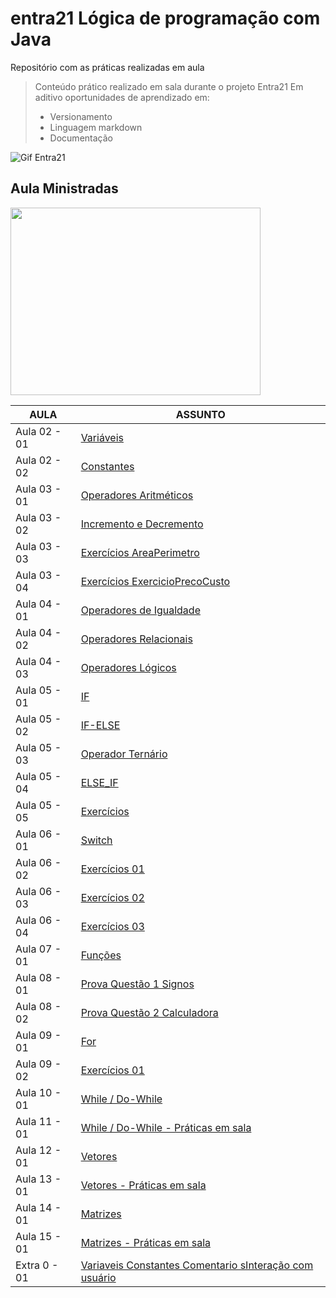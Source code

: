 # entra21 Lógica de programação com Java
Repositório com as práticas realizadas em aula  

> Conteúdo prático realizado em sala durante o projeto Entra21
> Em aditivo oportunidades de aprendizado em:
> - Versionamento
> - Linguagem markdown
> - Documentação

![Gif Entra21](/entra21.gif)

## Aula Ministradas

<a href="#"><img align="center" src="./giphy.gif" width="400 " height="300" /></a>

| AULA | ASSUNTO |
|------|---------|
|Aula 02 - 01|[Variáveis](https://github.com/ThataSantos/entra21-aulas-logica-java/tree/main/Aula02%20-%2001%20-%20Variaveis)                                    
|Aula 02 - 02|[Constantes](https://github.com/ThataSantos/entra21-aulas-logica-java/tree/main/Aula02%20-%2002%20-%20Constantes)
|Aula 03 - 01|[Operadores Aritméticos](https://github.com/ThataSantos/entra21-aulas-logica-java/tree/main/Aula03%20-%2001%20-%20OperadoresAritimeticos)
|Aula 03 - 02|[Incremento e Decremento](https://github.com/ThataSantos/entra21-aulas-logica-java/tree/main/Aula03%20-%2002%20-%20IncrementoDecremento)
|Aula 03 - 03|[Exercícios AreaPerimetro](https://github.com/ThataSantos/entra21-aulas-logica-java/tree/main/Aula03%20-%20ExercicioAreaPerimetro)
|Aula 03 - 04|[Exercícios ExercicioPrecoCusto](https://github.com/ThataSantos/entra21-aulas-logica-java/tree/main/Aula03%20-%20ExercicioPrecoCusto)
|Aula 04 - 01|[Operadores de Igualdade](https://github.com/ThataSantos/entra21-aulas-logica-java/tree/main/Aula04%20-%2001%20-%20OperadoresDeIgualdade)
|Aula 04 - 02|[Operadores Relacionais](https://github.com/ThataSantos/entra21-aulas-logica-java/tree/main/Aula04%20-%2002%20-%20OperadoresRelacionais)
|Aula 04 - 03|[Operadores Lógicos](https://github.com/ThataSantos/entra21-aulas-logica-java/tree/main/Aula04%20-%2003%20-%20OperadoresLogicos)
|Aula 05 - 01|[IF](https://github.com/ThataSantos/entra21-aulas-logica-java/tree/main/Aula05%20-%2001%20-%20If)
|Aula 05 - 02|[IF-ELSE](https://github.com/ThataSantos/entra21-aulas-logica-java/tree/main/Aula05%20-%2002%20-%20ifElse)
|Aula 05 - 03|[Operador Ternário](https://github.com/ThataSantos/entra21-aulas-logica-java/tree/main/Aula05%20-%2003%20-%20operadorTernario)
|Aula 05 - 04|[ELSE_IF](https://github.com/ThataSantos/entra21-aulas-logica-java/tree/main/Aula05%20-%2004%20-%20elseIf)
|Aula 05 - 05|[Exercícios](https://github.com/ThataSantos/entra21-aulas-logica-java/tree/main/Aula05%20-%20Exercicios)
|Aula 06 - 01|[Switch](https://github.com/ThataSantos/entra21-aulas-logica-java/tree/main/Aula06%20-%2001%20-%20switch)
|Aula 06 - 02|[Exercícios 01](https://github.com/ThataSantos/entra21-aulas-logica-java/tree/main/Aula06%20-%20exercicio01)
|Aula 06 - 03|[Exercícios 02](https://github.com/ThataSantos/entra21-aulas-logica-java/tree/main/Aula06%20-%20exercicio02)
|Aula 06 - 04|[Exercícios 03](https://github.com/ThataSantos/entra21-aulas-logica-java/tree/main/Aula06%20-%20exercicio03)
|Aula 07 - 01|[Funções](https://github.com/ThataSantos/entra21-aulas-logica-java/tree/main/Aula07%20-%2001%20-%20funcoes)
|Aula 08 - 01|[Prova Questão 1 Signos](https://github.com/ThataSantos/entra21-aulas-logica-java/tree/main/Prova%20Quest%C3%A3o01%20Signos)
|Aula 08 - 02|[Prova Questão 2 Calculadora](https://github.com/ThataSantos/entra21-aulas-logica-java/tree/main/Prova%20Quet%C3%A3o02%20Caculadora)
|Aula 09 - 01|[For](https://github.com/ThataSantos/entra21-aulas-logica-java/tree/main/Aula09%20-For)
|Aula 09 - 02|[Exercícios 01](https://github.com/ThataSantos/entra21-aulas-logica-java/tree/main/Aula09%20-%20exerc%C3%ADcios01)
|Aula 10 - 01|[While / Do-While](https://github.com/ThataSantos/entra21-aulas-logica-java/tree/main/Aula10%20-%20WHILE%20-%20DO%20WHILE)
|Aula 11 - 01|[While / Do-While - Práticas em sala](https://github.com/ThataSantos/entra21-aulas-logica-java/tree/main/Aula11%20-%2001%20-%20Pratica%20em%20Sala)
|Aula 12 - 01|[Vetores](https://github.com/ThataSantos/entra21-aulas-logica-java/tree/main/Aula12%20-%20Vetores)
|Aula 13 - 01|[Vetores - Práticas em sala](https://github.com/ThataSantos/entra21-aulas-logica-java/tree/main/Aula13-%20%20Vetores%20%20-Aula%20pr%C3%A1tica)
|Aula 14 - 01|[Matrizes](https://github.com/ThataSantos/entra21-aulas-logica-java/tree/main/Aula14-%20Matrizes)
|Aula 15 - 01|[Matrizes - Práticas em sala](https://github.com/ThataSantos/entra21-aulas-logica-java/tree/main/Aula15%20-%20Aula%20Pr%C3%A1tica%20-%20Matrizes)
|Extra 0 - 01|[Variaveis Constantes Comentario sInteração com usuário](https://github.com/ThataSantos/entra21-aulas-logica-java/tree/main/Variaveis%20Constantes%20Comentario%20sIntera%C3%A7%C3%A3o%20com%20usu%C3%A1rio)